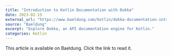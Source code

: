 ```yaml
---
title: "Introduction to Kotlin Documentation with Dokka"
date: 2023-02-15
external_url: "https://www.baeldung.com/kotlin/dokka-documentation-introduction"
source: "Baeldung"
excerpt: "Explore Dokka, an API documentation engine for Kotlin."
categories: Kotlin
---
```


This article is available on Baeldung. Click the link to read it. 